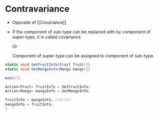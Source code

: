 # Contravariance

- Opposite of [[Covariance]]
- If the component of sub-type can be replaced with by component of super-type, it is called covariance.

    Or

    Component of super-type can be assigned to component of sub-type.

```csharp
static void GetFruitInfo(Fruit fruit){}
static void GetMangoInfo(Mango mango){}

main(){

Action<Fruit> fruitInfo = GetFruitInfo;
Action<Mango> mangoInfo = GetMangoInfo;

fruitInfo = mangoInfo; //error
mangoInfo = fruitInfo;
}
```
